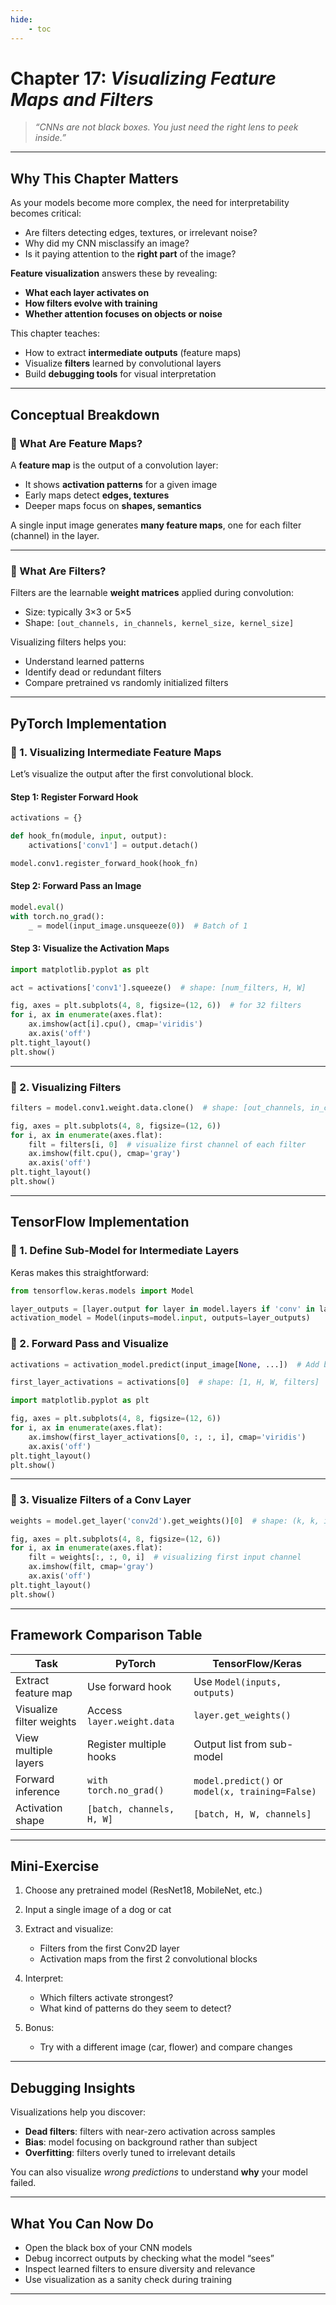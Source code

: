 ```yaml
---
hide:
    - toc
---
```


# Chapter 17: *Visualizing Feature Maps and Filters*

> *“CNNs are not black boxes. You just need the right lens to peek inside.”*

---

## Why This Chapter Matters

As your models become more complex, the need for interpretability becomes critical:

* Are filters detecting edges, textures, or irrelevant noise?
* Why did my CNN misclassify an image?
* Is it paying attention to the **right part** of the image?

**Feature visualization** answers these by revealing:

* **What each layer activates on**
* **How filters evolve with training**
* **Whether attention focuses on objects or noise**

This chapter teaches:

* How to extract **intermediate outputs** (feature maps)
* Visualize **filters** learned by convolutional layers
* Build **debugging tools** for visual interpretation

---

## Conceptual Breakdown

### 🔹 What Are Feature Maps?

A **feature map** is the output of a convolution layer:

* It shows **activation patterns** for a given image
* Early maps detect **edges, textures**
* Deeper maps focus on **shapes, semantics**

A single input image generates **many feature maps**, one for each filter (channel) in the layer.

---

### 🔹 What Are Filters?

Filters are the learnable **weight matrices** applied during convolution:

* Size: typically 3×3 or 5×5
* Shape: `[out_channels, in_channels, kernel_size, kernel_size]`

Visualizing filters helps you:

* Understand learned patterns
* Identify dead or redundant filters
* Compare pretrained vs randomly initialized filters

---

## PyTorch Implementation

### 🔸 1. Visualizing Intermediate Feature Maps

Let’s visualize the output after the first convolutional block.

#### Step 1: Register Forward Hook

```python
activations = {}

def hook_fn(module, input, output):
    activations['conv1'] = output.detach()

model.conv1.register_forward_hook(hook_fn)
```

#### Step 2: Forward Pass an Image

```python
model.eval()
with torch.no_grad():
    _ = model(input_image.unsqueeze(0))  # Batch of 1
```

#### Step 3: Visualize the Activation Maps

```python
import matplotlib.pyplot as plt

act = activations['conv1'].squeeze()  # shape: [num_filters, H, W]

fig, axes = plt.subplots(4, 8, figsize=(12, 6))  # for 32 filters
for i, ax in enumerate(axes.flat):
    ax.imshow(act[i].cpu(), cmap='viridis')
    ax.axis('off')
plt.tight_layout()
plt.show()
```

---

### 🔸 2. Visualizing Filters

```python
filters = model.conv1.weight.data.clone()  # shape: [out_channels, in_channels, k, k]

fig, axes = plt.subplots(4, 8, figsize=(12, 6))
for i, ax in enumerate(axes.flat):
    filt = filters[i, 0]  # visualize first channel of each filter
    ax.imshow(filt.cpu(), cmap='gray')
    ax.axis('off')
plt.tight_layout()
plt.show()
```

---

## TensorFlow Implementation

### 🔸 1. Define Sub-Model for Intermediate Layers

Keras makes this straightforward:

```python
from tensorflow.keras.models import Model

layer_outputs = [layer.output for layer in model.layers if 'conv' in layer.name]
activation_model = Model(inputs=model.input, outputs=layer_outputs)
```

### 🔸 2. Forward Pass and Visualize

```python
activations = activation_model.predict(input_image[None, ...])  # Add batch dim

first_layer_activations = activations[0]  # shape: [1, H, W, filters]

import matplotlib.pyplot as plt

fig, axes = plt.subplots(4, 8, figsize=(12, 6))
for i, ax in enumerate(axes.flat):
    ax.imshow(first_layer_activations[0, :, :, i], cmap='viridis')
    ax.axis('off')
plt.tight_layout()
plt.show()
```

---

### 🔸 3. Visualize Filters of a Conv Layer

```python
weights = model.get_layer('conv2d').get_weights()[0]  # shape: (k, k, in_channels, out_channels)

fig, axes = plt.subplots(4, 8, figsize=(12, 6))
for i, ax in enumerate(axes.flat):
    filt = weights[:, :, 0, i]  # visualizing first input channel
    ax.imshow(filt, cmap='gray')
    ax.axis('off')
plt.tight_layout()
plt.show()
```

---

## Framework Comparison Table

| Task                     | PyTorch                    | TensorFlow/Keras                                |
| ------------------------ | -------------------------- | ----------------------------------------------- |
| Extract feature map      | Use forward hook           | Use `Model(inputs, outputs)`                    |
| Visualize filter weights | Access `layer.weight.data` | `layer.get_weights()`                           |
| View multiple layers     | Register multiple hooks    | Output list from sub-model                      |
| Forward inference        | `with torch.no_grad()`     | `model.predict()` or `model(x, training=False)` |
| Activation shape         | `[batch, channels, H, W]`  | `[batch, H, W, channels]`                       |

---

## Mini-Exercise

1. Choose any pretrained model (ResNet18, MobileNet, etc.)
2. Input a single image of a dog or cat
3. Extract and visualize:

   * Filters from the first Conv2D layer
   * Activation maps from the first 2 convolutional blocks
4. Interpret:

   * Which filters activate strongest?
   * What kind of patterns do they seem to detect?
5. Bonus:

   * Try with a different image (car, flower) and compare changes

---

## Debugging Insights

Visualizations help you discover:

* **Dead filters**: filters with near-zero activation across samples
* **Bias**: model focusing on background rather than subject
* **Overfitting**: filters overly tuned to irrelevant details

You can also visualize *wrong predictions* to understand **why** your model failed.

---

## What You Can Now Do

* Open the black box of your CNN models
* Debug incorrect outputs by checking what the model “sees”
* Inspect learned filters to ensure diversity and relevance
* Use visualization as a sanity check during training

---